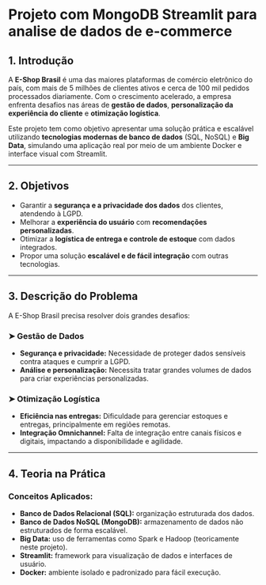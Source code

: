 # Projeto com MongoDB Streamlit para analise de dados de e-commerce

## 1. Introdução

A **E-Shop Brasil** é uma das maiores plataformas de comércio eletrônico do país, com mais de 5 milhões de clientes ativos e cerca de 100 mil pedidos processados diariamente. Com o crescimento acelerado, a empresa enfrenta desafios nas áreas de **gestão de dados**, **personalização da experiência do cliente** e **otimização logística**.

Este projeto tem como objetivo apresentar uma solução prática e escalável utilizando **tecnologias modernas de banco de dados** (SQL, NoSQL) e **Big Data**, simulando uma aplicação real por meio de um ambiente Docker e interface visual com Streamlit.

---

## 2. Objetivos

- Garantir a **segurança e a privacidade dos dados** dos clientes, atendendo à LGPD.
- Melhorar a **experiência do usuário** com **recomendações personalizadas**.
- Otimizar a **logística de entrega e controle de estoque** com dados integrados.
- Propor uma solução **escalável e de fácil integração** com outras tecnologias.

---

## 3. Descrição do Problema

A E-Shop Brasil precisa resolver dois grandes desafios:

### ➤ Gestão de Dados

- **Segurança e privacidade:** Necessidade de proteger dados sensíveis contra ataques e cumprir a LGPD.
- **Análise e personalização:** Necessita tratar grandes volumes de dados para criar experiências personalizadas.

### ➤ Otimização Logística

- **Eficiência nas entregas:** Dificuldade para gerenciar estoques e entregas, principalmente em regiões remotas.
- **Integração Omnichannel:** Falta de integração entre canais físicos e digitais, impactando a disponibilidade e agilidade.

---

## 4. Teoria na Prática

### Conceitos Aplicados:

- **Banco de Dados Relacional (SQL):** organização estruturada dos dados.
- **Banco de Dados NoSQL (MongoDB):** armazenamento de dados não estruturados de forma escalável.
- **Big Data:** uso de ferramentas como Spark e Hadoop (teoricamente neste projeto).
- **Streamlit:** framework para visualização de dados e interfaces de usuário.
- **Docker:** ambiente isolado e padronizado para fácil execução.
